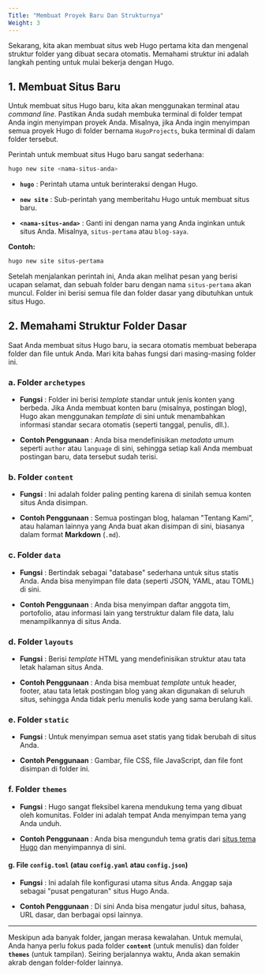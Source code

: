 ```yaml
---
Title: "Membuat Proyek Baru Dan Strukturnya"
Weight: 3
---
```


Sekarang, kita akan membuat situs web Hugo pertama kita dan mengenal struktur folder yang dibuat secara otomatis. Memahami struktur ini adalah langkah penting untuk mulai bekerja dengan Hugo.

## **1. Membuat Situs Baru**

Untuk membuat situs Hugo baru, kita akan menggunakan terminal atau _command line_. Pastikan Anda sudah membuka terminal di folder tempat Anda ingin menyimpan proyek Anda. Misalnya, jika Anda ingin menyimpan semua proyek Hugo di folder bernama `HugoProjects`, buka terminal di dalam folder tersebut.

Perintah untuk membuat situs Hugo baru sangat sederhana:

```bash {title="bash"}
hugo new site <nama-situs-anda>
```

- **`hugo`** : Perintah utama untuk berinteraksi dengan Hugo.

- **`new site`** : Sub-perintah yang memberitahu Hugo untuk membuat situs baru.

- **`<nama-situs-anda>`** : Ganti ini dengan nama yang Anda inginkan untuk situs Anda. Misalnya, `situs-pertama` atau `blog-saya`.

**Contoh:**

```bash {title="bash"}
hugo new site situs-pertama
```

Setelah menjalankan perintah ini, Anda akan melihat pesan yang berisi ucapan selamat, dan sebuah folder baru dengan nama `situs-pertama` akan muncul. Folder ini berisi semua file dan folder dasar yang dibutuhkan untuk situs Hugo.

## **2. Memahami Struktur Folder Dasar**

Saat Anda membuat situs Hugo baru, ia secara otomatis membuat beberapa folder dan file untuk Anda. Mari kita bahas fungsi dari masing-masing folder ini.

### **a. Folder `archetypes`**

- **Fungsi** : Folder ini berisi _template_ standar untuk jenis konten yang berbeda. Jika Anda membuat konten baru (misalnya, postingan blog), Hugo akan menggunakan _template_ di sini untuk menambahkan informasi standar secara otomatis (seperti tanggal, penulis, dll.).

- **Contoh Penggunaan** : Anda bisa mendefinisikan _metadata_ umum seperti `author` atau `language` di sini, sehingga setiap kali Anda membuat postingan baru, data tersebut sudah terisi.

### **b. Folder `content`**

- **Fungsi** : Ini adalah folder paling penting karena di sinilah semua konten situs Anda disimpan.

- **Contoh Penggunaan** : Semua postingan blog, halaman "Tentang Kami", atau halaman lainnya yang Anda buat akan disimpan di sini, biasanya dalam format **Markdown** (`.md`).

### **c. Folder `data`**

- **Fungsi** : Bertindak sebagai "database" sederhana untuk situs statis Anda. Anda bisa menyimpan file data (seperti JSON, YAML, atau TOML) di sini.

- **Contoh Penggunaan** : Anda bisa menyimpan daftar anggota tim, portofolio, atau informasi lain yang terstruktur dalam file data, lalu menampilkannya di situs Anda.

### **d. Folder `layouts`**

- **Fungsi** : Berisi _template_ HTML yang mendefinisikan struktur atau tata letak halaman situs Anda.

- **Contoh Penggunaan** : Anda bisa membuat _template_ untuk header, footer, atau tata letak postingan blog yang akan digunakan di seluruh situs, sehingga Anda tidak perlu menulis kode yang sama berulang kali.

### **e. Folder `static`**

- **Fungsi** : Untuk menyimpan semua aset statis yang tidak berubah di situs Anda.

- **Contoh Penggunaan** : Gambar, file CSS, file JavaScript, dan file font disimpan di folder ini.

### **f. Folder `themes`**

- **Fungsi** : Hugo sangat fleksibel karena mendukung tema yang dibuat oleh komunitas. Folder ini adalah tempat Anda menyimpan tema yang Anda unduh.

- **Contoh Penggunaan** : Anda bisa mengunduh tema gratis dari [situs tema Hugo](https://themes.gohugo.io/) dan menyimpannya di sini.

#### **g. File `config.toml` (atau `config.yaml` atau `config.json`)**

- **Fungsi** : Ini adalah file konfigurasi utama situs Anda. Anggap saja sebagai "pusat pengaturan" situs Hugo Anda.

- **Contoh Penggunaan** : Di sini Anda bisa mengatur judul situs, bahasa, URL dasar, dan berbagai opsi lainnya.

---

Meskipun ada banyak folder, jangan merasa kewalahan. Untuk memulai, Anda hanya perlu fokus pada folder **`content`** (untuk menulis) dan folder **`themes`** (untuk tampilan). Seiring berjalannya waktu, Anda akan semakin akrab dengan folder-folder lainnya.
